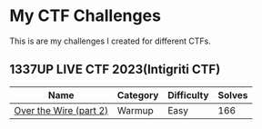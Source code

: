 # My CTF Challenges

This is are my challenges I created for different CTFs. <br/>

## 1337UP LIVE CTF 2023(Intigriti CTF)

| Name                                                                | Category    | Difficulty                                      | Solves |
| ------------------------------------------------------------------- | ----------- | ----------------------------------------- | ---------- |
| [Over the Wire (part 2)](<1337UP LIVE CTF 2023/OverTheWire2>)                                     | Warmup | Easy                                       | 166          |
